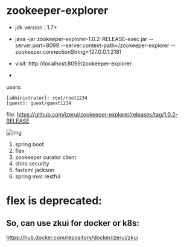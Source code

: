 # zookeeper-explorer



* jdk version : 1.7+

* java -jar zookeeper-explorer-1.0.2-RELEASE-exec.jar --server.port=8099 --server.context-path=/zookeeper-explorer --zookeeper.connectionString=127.0.0.1:2181

* visit: http://localhost:8099/zookeeper-explorer

-
users:

	[administrator]: root/root1234
	[guest]: guest/guest1234

file: https://github.com/izerui/zookeeper-explorer/releases/tag/1.0.2-RELEASE

![img](https://raw.githubusercontent.com/izerui/zookeeper-explorer/master/src/main/resources/public/assets/img/sample.png)

1. spring boot 
2. flex
3. zookeeper curator client
4. shiro security
5. fastxml jackson 
6. spring mvc restful



# flex is deprecated:
## So, can use zkui for docker or k8s:
https://hub.docker.com/repository/docker/izerui/zkui
